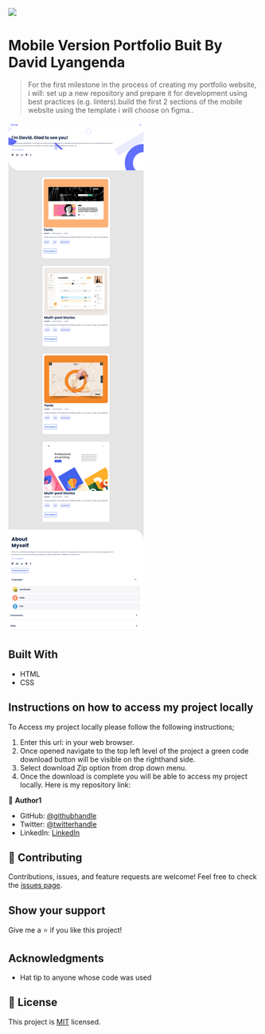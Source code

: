 ![](https://img.shields.io/badge/Microverse-blueviolet)

# Mobile Version Portfolio Buit By David Lyangenda

> For the first milestone in the process of creating my portfolio website, i will:
set up a new repository and prepare it for development using best practices (e.g. linters).build the first 2 sections of the mobile website using the template i will choose on figma..

![screenshot](123.png)

## Built With

- HTML
- CSS

## Instructions on how to access my project locally
To Access my project locally please follow the following instructions;
1. Enter this url:  in your web browser.
2. Once opened navigate to the top left level of the project a green code download button will be visible on the righthand side.
3. Select download Zip option from drop down menu.
4. Once the download is complete you will be able to access my project locally.
Here is my repository link: 

👤 **Author1**

- GitHub: [@githubhandle](https://github.com/LYANGEND)
- Twitter: [@twitterhandle](https://twitter.com/twitterhandle)
- LinkedIn: [LinkedIn](https://www.linkedin.com/in/david-lyangenda-623087151/)

## 🤝 Contributing

Contributions, issues, and feature requests are welcome!
Feel free to check the [issues page](../../issues/).

## Show your support

Give me a ⭐️ if you like this project!

## Acknowledgments

- Hat tip to anyone whose code was used


## 📝 License

This project is [MIT](./MIT.md) licensed.
